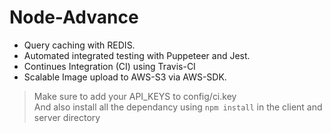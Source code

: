 # Node-Advance

- Query caching with REDIS.  
- Automated integrated testing with Puppeteer and Jest.  
- Continues Integration (CI) using Travis-CI
- Scalable Image upload to AWS-S3 via AWS-SDK.  

> Make sure to add your API_KEYS to config/ci.key  
> And also install all the dependancy using `npm install` in the client and server directory
